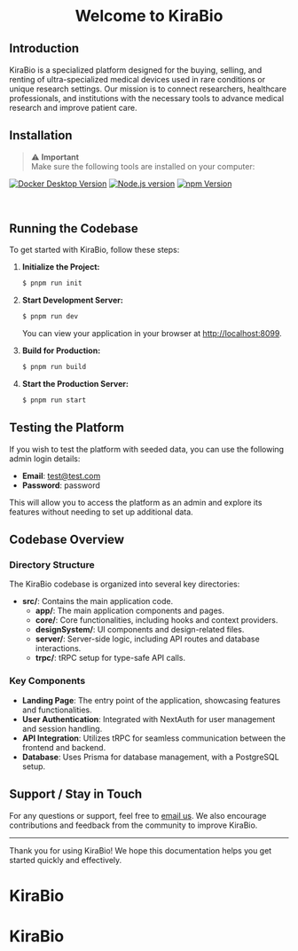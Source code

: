 <h1 align="center" style="margin: 0;">Welcome to KiraBio</h1>

## Introduction

KiraBio is a specialized platform designed for the buying, selling, and renting of ultra-specialized medical devices used in rare conditions or unique research settings. Our mission is to connect researchers, healthcare professionals, and institutions with the necessary tools to advance medical research and improve patient care.

## Installation

<div style="color: red;">

> ⚠️ **Important**<br/>Make sure the following tools are installed on your computer:

<p align="center">

<a target="_blank" href="https://www.docker.com/get-started/">![Docker Desktop Version](https://img.shields.io/badge/Docker%20Desktop-4.19.0-black?logo=docker)</a>
<a target="_blank" href="https://nodejs.org/en">![Node.js version](https://img.shields.io/badge/Node.js-20.11.0-black?logo=nodedotjs)</a>
<a target="_blank" href="https://www.npmjs.com/">![npm Version](https://img.shields.io/badge/npm-10.2.4-black?logo=npm)</a>

</p>
</div>

<br />

## Running the Codebase

To get started with KiraBio, follow these steps:

1. **Initialize the Project:**

   ```bash
   $ pnpm run init
   ```

2. **Start Development Server:**

   ```bash
   $ pnpm run dev
   ```

   You can view your application in your browser at [http://localhost:8099](http://localhost:8099).

3. **Build for Production:**

   ```bash
   $ pnpm run build
   ```

4. **Start the Production Server:**
   ```bash
   $ pnpm run start
   ```

## Testing the Platform

If you wish to test the platform with seeded data, you can use the following admin login details:

- **Email**: test@test.com
- **Password**: password

This will allow you to access the platform as an admin and explore its features without needing to set up additional data.

## Codebase Overview

### Directory Structure

The KiraBio codebase is organized into several key directories:

- **src/**: Contains the main application code.
  - **app/**: The main application components and pages.
  - **core/**: Core functionalities, including hooks and context providers.
  - **designSystem/**: UI components and design-related files.
  - **server/**: Server-side logic, including API routes and database interactions.
  - **trpc/**: tRPC setup for type-safe API calls.

### Key Components

- **Landing Page**: The entry point of the application, showcasing features and functionalities.
- **User Authentication**: Integrated with NextAuth for user management and session handling.
- **API Integration**: Utilizes tRPC for seamless communication between the frontend and backend.
- **Database**: Uses Prisma for database management, with a PostgreSQL setup.

## Support / Stay in Touch

For any questions or support, feel free to [email us](mailto:ansht@seas.upenn.edu). We also encourage contributions and feedback from the community to improve KiraBio.

---

Thank you for using KiraBio! We hope this documentation helps you get started quickly and effectively.
# KiraBio
# KiraBio
